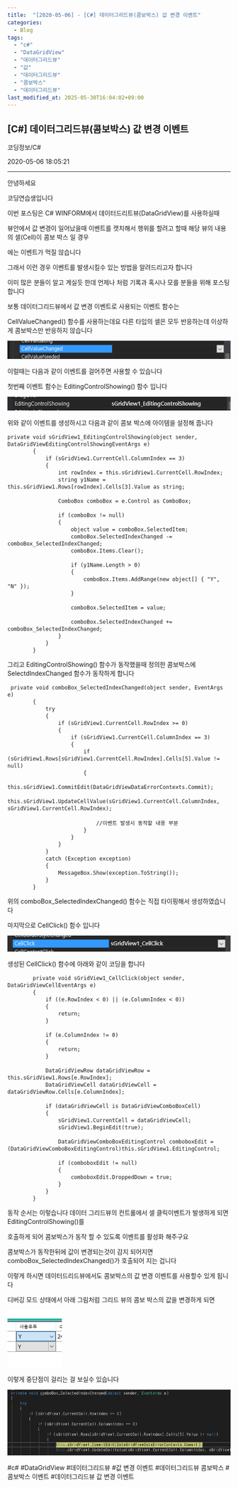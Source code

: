 ```yaml
---
title:  "[2020-05-06] - [C#] 데이터그리드뷰(콤보박스) 값 변경 이벤트"
categories:
  - Blog
tags:
  - "c#"
  - "DataGridView"
  - "데이터그리드뷰"
  - "값"
  - "데이터그리드뷰"
  - "콤보박스"
  - "데이터그리드뷰"
last_modified_at: 2025-05-30T16:04:02+09:00
---
```


## [C#] 데이터그리드뷰(콤보박스) 값 변경 이벤트

코딩정보/C#

2020-05-06 18:05:21

* * *

안녕하세요

코딩연습생입니다

이번 포스팅은 C# WINFORM에서 데이터드리트뷰(DataGridView)를 사용하실때

뷰안에서 값 변경이 일어났을때 이벤트를 캣치해서 행위를 할려고 할때 해당 뷰의 내용의 셀(Cell)이 콤보 박스 일 경우

에는 이벤트가 먹질 않습니다

그래서 이런 경우 이벤트를 발생시킬수 있는 방법을 알려드리고자 합니다

이미 많은 분들이 알고 계실듯 한데 언제나 처럼 기록과 혹시나 모를 분들을 위해 포스팅 합니다

보통 데이터그리드뷰에서 값 변경 이벤트로 사용되는 이벤트 함수는

CellValueChanged() 함수를 사용하는데요 다른 타입의 셀은 모두 반응하는데 이상하게 콤보박스만 반응하지 않습니다

![](/assets/images/c_데이터그리드뷰_콤보박스_값_변경_이벤트/img.png)

이럴때는 다음과 같이 이벤트를 걸어주면 사용할 수 있습니다

첫번째 이벤트 함수는 EditingControlShowing() 함수 입니다

![](/assets/images/c_데이터그리드뷰_콤보박스_값_변경_이벤트/img_1.png)

위와 같이 이벤트를 생성하시고 다음과 같이 콤보 박스에 아이템을 설정해 줍니다

    
    
    private void sGridView1_EditingControlShowing(object sender, DataGridViewEditingControlShowingEventArgs e)
            {
                if (sGridView1.CurrentCell.ColumnIndex == 3)
                {
                    int rowIndex = this.sGridView1.CurrentCell.RowIndex;
                    string y1Name = this.sGridView1.Rows[rowIndex].Cells[3].Value as string;
    
                    ComboBox comboBox = e.Control as ComboBox;
    
                    if (comboBox != null)
                    {
                        object value = comboBox.SelectedItem;
                        comboBox.SelectedIndexChanged -= comboBox_SelectedIndexChanged;
                        comboBox.Items.Clear();
    
                        if (y1Name.Length > 0)
                        {
                            comboBox.Items.AddRange(new object[] { "Y", "N" });
                        }
    
                        comboBox.SelectedItem = value;
    
                        comboBox.SelectedIndexChanged += comboBox_SelectedIndexChanged;
                    }
                }
            }

그리고 EditingControlShowing() 함수가 동작했을때 정의한 콤보박스에 SelectdIndexChanged 함수가 동작하게
합니다

    
    
     private void comboBox_SelectedIndexChanged(object sender, EventArgs e)
            {
                try
                {
                    if (sGridView1.CurrentCell.RowIndex >= 0)
                    {
                        if (sGridView1.CurrentCell.ColumnIndex == 3)
                        {
                            if (sGridView1.Rows[sGridView1.CurrentCell.RowIndex].Cells[5].Value != null)
                            {
                                this.sGridView1.CommitEdit(DataGridViewDataErrorContexts.Commit);
                                this.sGridView1.UpdateCellValue(sGridView1.CurrentCell.ColumnIndex, sGridView1.CurrentCell.RowIndex);
    							
                                //이벤트 발생시 동작할 내용 부분
                            }
                        }
                    }
                }
                catch (Exception exception)
                {
                    MessageBox.Show(exception.ToString());
                }
            }

위의 comboBox_SelectedIndexChanged() 함수는 직접 타이핑해서 생성하였습니다

마지막으로 CellClick() 함수 입니다

![](/assets/images/c_데이터그리드뷰_콤보박스_값_변경_이벤트/img_2.png)

생성된 CellClick() 함수에 아래와 같이 코딩을 합니다

    
    
            private void sGridView1_CellClick(object sender, DataGridViewCellEventArgs e)
            {
                if ((e.RowIndex < 0) || (e.ColumnIndex < 0))
                {
                    return;
                }
    
                if (e.ColumnIndex != 0)
                {
                    return;
                }
    
                DataGridViewRow dataGridViewRow = this.sGridView1.Rows[e.RowIndex];
                DataGridViewCell dataGridViewCell = dataGridViewRow.Cells[e.ColumnIndex];
                
                if (dataGridViewCell is DataGridViewComboBoxCell)
                {
                    sGridView1.CurrentCell = dataGridViewCell;
                    sGridView1.BeginEdit(true);
    
                    DataGridViewComboBoxEditingControl comboboxEdit = (DataGridViewComboBoxEditingControl)this.sGridView1.EditingControl;
    
                    if (comboboxEdit != null)
                    {
                        comboboxEdit.DroppedDown = true;
                    }
                }
            }

동작 순서는 이렇습니다 데이터 그리드뷰의 컨트롤에서 셀 클릭이벤트가 발생하게 되면 EditingControlShowing()를

호출하게 되어 콤보박스가 동작 할 수 있도록 이벤트를 활성화 해주구요

콤보박스가 동작한뒤에 값이 변경되는것이 감지 되어지면 comboBox_SelectedIndexChanged()가 호출되어 지는 겁니다

이렇게 하시면 데이터드리드뷰에서도 콤보박스의 값 변경 이벤트를 사용할수 있게 됩니다

디버깅 모드 상태에서 아래 그림처럼 그리드 뷰의 콤보 박스의 값을 변경하게 되면

![](/assets/images/c_데이터그리드뷰_콤보박스_값_변경_이벤트/img_3.png)

이렇게 중단점이 걸리는 걸 보실수 있습니다

![](/assets/images/c_데이터그리드뷰_콤보박스_값_변경_이벤트/img_4.png)

  

#c# #DataGridView #데이터그리드뷰 #값 변경 이벤트 #데이터그리드뷰 콤보박스 #콤보박스 이벤트 #데이터그리드뷰 값 변경 이벤트

